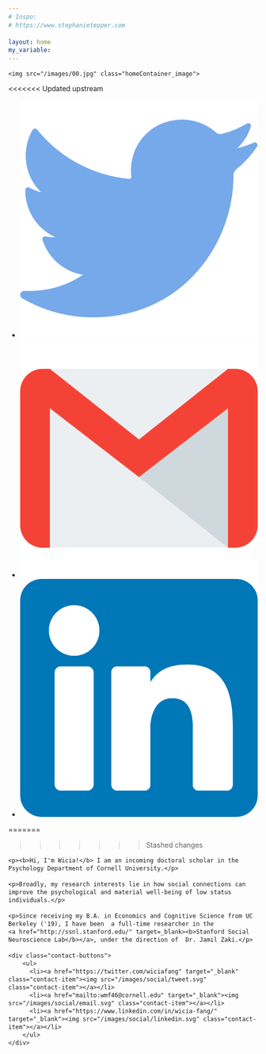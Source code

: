 ```yaml
---
# Inspo:
# https://www.stephanietepper.com

layout: home
my_variable:
---
```


<div class="home-box" markdown="1">
  <div class="home-left">

    <img src="/images/00.jpg" class="homeContainer_image">

<<<<<<< Updated upstream
    <div class="contact-buttons">
        <ul>
          <li><a href="https://twitter.com/wiciafang" target="_blank" class="contact-item"><img src="/images/social/tweet.svg" class="contact-item"></a></li>
          <li><a href="mailto:WMFang@stanford.edu" target="_blank"><img src="/images/social/email.svg" class="contact-item"></a></li>
          <li><a href="https://www.linkedin.com/in/wicia-fang/" target="_blank"><img src="/images/social/linkedin.svg" class="contact-item"></a></li>
        </ul>
    </div>

=======
>>>>>>> Stashed changes
  </div>

  <div class="home-right">

    <p><b>Hi, I'm Wicia!</b> I am an incoming doctoral scholar in the Psychology Department of Cornell University.</p>

    <p>Broadly, my research interests lie in how social connections can improve the psychological and material well-being of low status individuals.</p>

    <p>Since receiving my B.A. in Economics and Cognitive Science from UC Berkeley ('19), I have been  a full-time researcher in the
    <a href="http://ssnl.stanford.edu/" target=_blank><b>Stanford Social Neuroscience Lab</b></a>, under the direction of  Dr. Jamil Zaki.</p>

    <div class="contact-buttons">
        <ul>
          <li><a href="https://twitter.com/wiciafang" target="_blank" class="contact-item"><img src="/images/social/tweet.svg" class="contact-item"></a></li>
          <li><a href="mailto:wmf46@cornell.edu" target="_blank"><img src="/images/social/email.svg" class="contact-item"></a></li>
          <li><a href="https://www.linkedin.com/in/wicia-fang/" target="_blank"><img src="/images/social/linkedin.svg" class="contact-item"></a></li>
        </ul>
    </div>

  </div>
</div>
